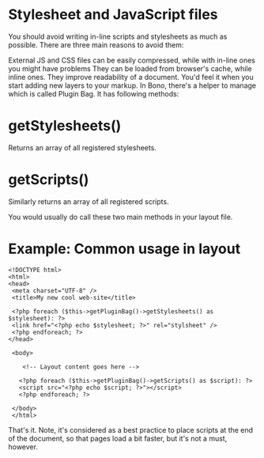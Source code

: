 Stylesheet and JavaScript files
==========================

You should avoid writing in-line scripts and stylesheets as much as possible. There are three main reasons to avoid them:

External JS and CSS files can be easily compressed, while with in-line ones you might have problems They can be loaded from browser's cache, while inline ones. They improve readability of a document. You'd feel it when you start adding new layers to your markup. In Bono, there's a helper to manage which is called Plugin Bag. It has following methods:
 

# getStylesheets()

Returns an array of all registered stylesheets.

# getScripts()

Similarly returns an array of all registered scripts.

You would usually do call these two main methods in your layout file.

 

# Example: Common usage in layout

    <!DOCTYPE html>
    <html>
    <head>
     <meta charset="UTF-8" />
     <title>My new cool web-site</title>
     
     <?php foreach ($this->getPluginBag()->getStylesheets() as $stylesheet): ?>
     <link href="<?php echo $stylesheet; ?>" rel="stylsheet" />
     <?php endforeach; ?>
    </head>
     
     <body>
          
        <!-- Layout content goes here -->
    
       <?php foreach ($this->getPluginBag()->getScripts() as $script): ?>
       <script src="<?php echo $script; ?>"></script>
       <?php endforeach; ?>
       
     </body>
     </html>

That's it. Note, it's considered as a best practice to place scripts at the end of the document, so that pages load a bit faster, but it's not a must, however.

 
